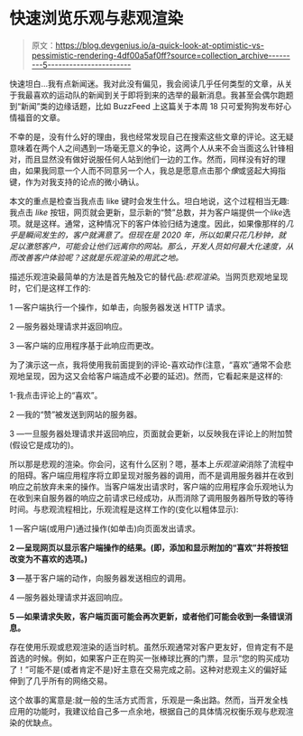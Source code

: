 # 快速浏览乐观与悲观渲染

> 原文：<https://blog.devgenius.io/a-quick-look-at-optimistic-vs-pessimistic-rendering-4df00a5af0ff?source=collection_archive---------5----------------------->

快速坦白…我有点新闻迷。我对此没有偏见，我会阅读几乎任何类型的文章，从关于我最喜欢的运动队的新闻到关于即将到来的选举的最新消息。我甚至会偶尔跑题到“新闻”类的边缘话题，比如 BuzzFeed 上这篇关于本周 18 只可爱狗狗发布好心情福音的文章。

不幸的是，没有什么好的理由，我也经常发现自己在搜索这些文章的评论。这无疑意味着在两个人之间遇到一场毫无意义的争论，这两个人从来不会当面这么针锋相对，而且显然没有做好说服任何人站到他们一边的工作。然而，同样没有好的理由，如果我同意一个人而不同意另一个人，我总是愿意点击那个*像*或竖起大拇指键，作为对我支持的论点的微小确认。

本文的重点是检查当我点击 like 键时会发生什么。坦白地说，这个过程相当无趣:我点击 *like* 按钮，网页就会更新，显示新的“赞”总数，并为客户端提供一个*like*选项。就是这样。通常，这种情况下的客户体验归结为速度。因此，如果像那样的*几乎是瞬间发生的，客户就满意了。但现在是 2020 年，所以如果只花几秒钟，就足以激怒客户，可能会让他们远离你的网站。那么，开发人员如何最大化速度，从而改善客户体验呢？这就是乐观渲染的用武之地。*

描述乐观渲染最简单的方法是首先触及它的替代品:*悲观渲染*。当网页悲观地呈现时，它们是这样工作的:

1 —客户端执行一个操作，如单击，向服务器发送 HTTP 请求。

2 —服务器处理请求并返回响应。

3 —客户端的应用程序基于此响应而更改。

为了演示这一点，我将使用我前面提到的评论-喜欢动作(注意，“喜欢”通常不会悲观地呈现，因为这又会给客户端造成不必要的延迟)。然而，它看起来是这样的:

1-我点击评论上的“喜欢”。

2 —我的“赞”被发送到网站的服务器。

3 —一旦服务器处理请求并返回响应，页面就会更新，以反映我在评论上的附加赞(假设它是成功的)。

所以那是悲观的渲染。你会问，这有什么区别？嗯，基本上*乐观渲染*消除了流程中的阻碍。客户端应用程序将立即呈现对服务器的调用，而不是调用服务器并在收到响应之前放弃未来的操作。当客户端发出请求时，客户端的应用程序会乐观地认为在收到来自服务器的响应之前请求已经成功，从而消除了调用服务器所导致的等待时间。与悲观流程相比，乐观流程是这样工作的(变化以粗体显示):

1 —客户端(或用户)通过操作(如单击)向页面发出请求。

**2 —呈现网页以显示客户端操作的结果。(即，添加和显示附加的“喜欢”并将按钮改变为不喜欢的选项。)**

**3** —基于客户端的动作，向服务器发送相应的调用。

4 —服务器处理请求并返回响应。

**5 —如果请求失败，客户端页面可能会再次更新，或者他们可能会收到一条错误消息。**

存在使用乐观或悲观渲染的适当时机。虽然乐观通常对客户更友好，但肯定有不是首选的时候。例如，如果客户正在购买一张棒球比赛的门票，显示“您的购买成功了！”可能不是(或者肯定不是)好主意在交易完成之前。这种对悲观主义的偏好延伸到了几乎所有的网络交易。

这个故事的寓意是:就一般的生活方式而言，乐观是一条出路。然而，当开发全栈应用的功能时，我建议给自己多一点余地，根据自己的具体情况权衡乐观与悲观渲染的优缺点。